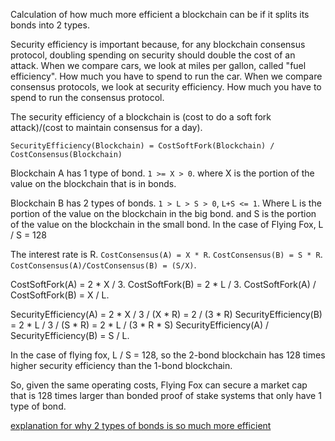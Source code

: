 Calculation of how much more efficient a blockchain can be if it splits its bonds into 2 types.

Security efficiency is important because, for any blockchain consensus protocol, doubling spending on security should double the cost of an attack.
When we compare cars, we look at miles per gallon, called "fuel efficiency". How much you have to spend to run the car.
When we compare consensus protocols, we look at security efficiency. How much you have to spend to run the consensus protocol.

The security efficiency of a blockchain is (cost to do a soft fork attack)/(cost to maintain consensus for a day).

`SecurityEfficiency(Blockchain) = CostSoftFork(Blockchain) / CostConsensus(Blockchain)`

Blockchain A has 1 type of bond. `1 >= X > 0`.
where X is the portion of the value on the blockchain that is in bonds.

Blockchain B has 2 types of bonds. `1 > L > S > 0`, `L+S <= 1`.
Where L is the portion of the value on the blockchain in the big bond.
and S is the portion of the value on the blockchain in the small bond.
In the case of Flying Fox, L / S = 128

The interest rate is R.
`CostConsensus(A) = X * R`.
`CostConsensus(B) = S * R`.
`CostConsensus(A)/CostConsensus(B) = (S/X)`.

CostSoftFork(A) = 2 * X / 3.
CostSoftFork(B) = 2 * L / 3.
CostSoftFork(A) / CostSoftFork(B) = X / L.

SecurityEfficiency(A) = 2 * X / 3 / (X * R) = 2 / (3 * R)
SecurityEfficiency(B) = 2 * L / 3 / (S * R) = 2 * L / (3 * R * S)
SecurityEfficiency(A) / SecurityEfficiency(B) = S / L.

In the case of flying fox, L / S = 128, so the 2-bond blockchain has 128 times higher security efficiency than the 1-bond blockchain.

So, given the same operating costs, Flying Fox can secure a market cap that is 128 times larger than bonded proof of stake systems that only have 1 type of bond.

[explanation for why 2 types of bonds is so much more efficient](2_types_of_bonds.md)

